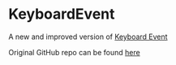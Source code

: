 # KeyboardEvent

A new and improved version of [Keyboard Event](https://keyboardevent.netlify.app/)

Original GitHub repo can be found [here](https://github.com/sunillshastry/keyboardevents)
